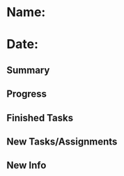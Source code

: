 
<link href="ms.css" rel="stylesheet"></link>

# Name:
# Date: 

## Summary

## Progress

## Finished Tasks

## New Tasks/Assignments

## New Info


